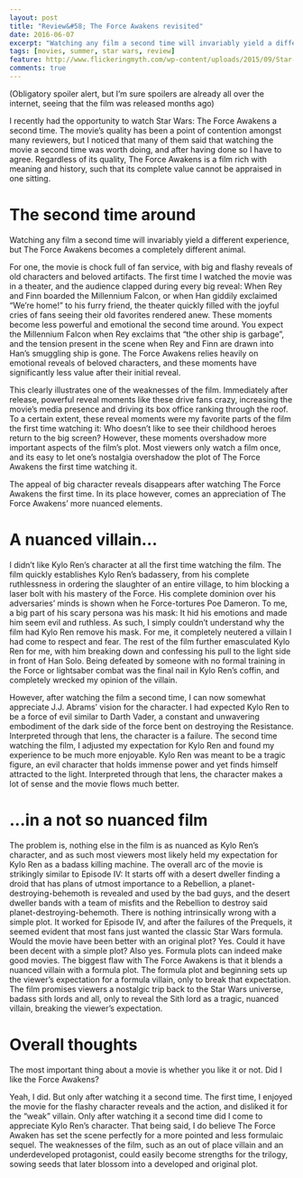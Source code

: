 ```yaml
---
layout: post
title: "Review&#58; The Force Awakens revisited"
date: 2016-06-07
excerpt: "Watching any film a second time will invariably yield a different experience, but The Force Awakens becomes a completely different animal. "
tags: [movies, summer, star wars, review]
feature: http://www.flickeringmyth.com/wp-content/uploads/2015/09/Star-Wars-The-Force-Awakens1.jpg
comments: true
---
```


(Obligatory spoiler alert, but I’m sure spoilers are already all over the internet, seeing that the film was released months ago)

I recently had the opportunity to watch Star Wars: The Force Awakens a second time. The movie’s quality has been a point of contention amongst many reviewers, but I noticed that many of them said that watching the movie a second time was worth doing, and after having done so I have to agree. Regardless of its quality, The Force Awakens is a film rich with meaning and history, such that its complete value cannot be appraised in one sitting.

# The second time around

Watching any film a second time will invariably yield a different experience, but The Force Awakens becomes a completely different animal. 

For one, the movie is chock full of fan service, with big and flashy reveals of old characters and beloved artifacts. The first time I watched the movie was in a theater, and the audience clapped during every big reveal: When Rey and Finn boarded the Millennium Falcon, or when Han giddily exclaimed “We’re home!” to his furry friend, the theater quickly filled with the joyful cries of fans seeing their old favorites rendered anew. These moments become less powerful and emotional the second time around. You expect the Millennium Falcon when Rey exclaims that “the other ship is garbage”, and the tension present in the scene when Rey and Finn are drawn into Han’s smuggling ship is gone. The Force Awakens relies heavily on emotional reveals of beloved characters, and these moments have significantly less value after their initial reveal. 

This clearly illustrates one of the weaknesses of the film. Immediately after release, powerful reveal moments like these drive fans crazy, increasing the movie’s media presence and driving its box office ranking through the roof. To a certain extent, these reveal moments were my favorite parts of the film the first time watching it: Who doesn’t like to see their childhood heroes return to the big screen? However, these moments overshadow more important aspects of the film’s plot. Most viewers only watch a film once, and its easy to let one’s nostalgia overshadow the plot of The Force Awakens the first time watching it.

The appeal of big character reveals disappears after watching The Force Awakens the first time. In its place however, comes an appreciation of The Force Awakens’ more nuanced elements. 

# A nuanced villain…

I didn’t like Kylo Ren’s character at all the first time watching the film. The film quickly establishes Kylo Ren’s badassery, from his complete ruthlessness in ordering the slaughter of an entire village, to him blocking a laser bolt with his mastery of the Force. His complete dominion over his adversaries’ minds is shown when he Force-tortures Poe Dameron. To me, a big part of his scary persona was his mask: It hid his emotions and made him seem evil and ruthless. As such, I simply couldn’t understand why the film had Kylo Ren remove his mask. For me, it completely neutered a villain I had come to respect and fear. The rest of the film further emasculated Kylo Ren for me, with him breaking down and confessing his pull to the light side in front of Han Solo. Being defeated by someone with no formal training in the Force or lightsaber combat was the final nail in Kylo Ren’s coffin, and completely wrecked my opinion of the villain.

However, after watching the film a second time, I can now somewhat appreciate J.J. Abrams’ vision for the character. I had expected Kylo Ren to be a force of evil similar to Darth Vader, a constant and unwavering embodiment of the dark side of the force bent on destroying the Resistance. Interpreted through that lens, the character is a failure. The second time watching the film, I adjusted my expectation for Kylo Ren and found my experience to be much more enjoyable. Kylo Ren was meant to be a tragic figure, an evil character that holds immense power and yet finds himself attracted to the light. Interpreted through that lens, the character makes a lot of sense and the movie flows much better.

# …in a not so nuanced film

The problem is, nothing else in the film is as nuanced as Kylo Ren’s character, and as such most viewers most likely held my expectation for Kylo Ren as a badass killing machine. The overall arc of the movie is strikingly similar to Episode IV: It starts off with a desert dweller finding a droid that has plans of utmost importance to a Rebellion, a planet-destroying-behemoth is revealed and used by the bad guys, and the desert dweller bands with a team of misfits and the Rebellion to destroy said planet-destroying-behemoth. There is nothing intrinsically wrong with a simple plot. It worked for Episode IV, and after the failures of the Prequels, it seemed evident that most fans just wanted the classic Star Wars formula. Would the movie have been better with an original plot? Yes. Could it have been decent with a simple plot? Also yes. Formula plots can indeed make good movies. The biggest flaw with The Force Awakens is that it blends a nuanced villain with a formula plot. The formula plot and beginning sets up the viewer’s expectation for a formula villain, only to break that expectation. The film promises viewers a nostalgic trip back to the Star Wars universe, badass sith lords and all, only to reveal the Sith lord as a tragic, nuanced villain, breaking the viewer’s expectation.

# Overall thoughts

The most important thing about a movie is whether you like it or not. Did I like the Force Awakens?

Yeah, I did. But only after watching it a second time. The first time, I enjoyed the movie for the flashy character reveals and the action, and disliked it for the “weak” villain. Only after watching it a second time did I come to appreciate Kylo Ren’s character. That being said, I do believe The Force Awaken has set the scene perfectly for a more pointed and less formulaic sequel. The weaknesses of the film, such as an out of place villain and an underdeveloped protagonist, could easily become strengths for the trilogy, sowing seeds that later blossom into a developed and original plot. 
